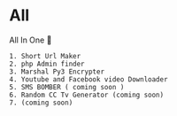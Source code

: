 # All

All In One 🙂 

`1. Short Url Maker `<br>
`2. php Admin finder`<br>
`3. Marshal Py3 Encrypter`
<br>`4. Youtube and Facebook video Downloader`
<br>`5. SMS BOMBER ( coming soon )`
<br>`6. Random CC Tv Generator (coming soon)`
<br>`7. (coming soon)`